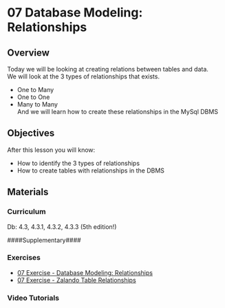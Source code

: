 07 Database Modeling: Relationships
===============

## Overview ##
Today we will be looking at creating relations between tables and data.   
We will look at the 3 types of relationships that exists.   
* One to Many
* One to One
* Many to Many   
And we will learn how to create these relationships in the MySql DBMS

## Objectives ##
After this lesson you will know:   
* How to identify the 3 types of relationships
* How to create tables with relationships in the DBMS

## Materials ##

### Curriculum ###
Db: 4.3, 4.3.1, 4.3.2, 4.3.3 (5th edition!) 

####Supplementary####
  
### Exercises ###
* [07 Exercise - Database Modeling: Relationships](https://docs.google.com/document/d/11X-EmX2Bgnh4SRZqWmbv3VFkzd9Za-6cdpwfIWmoAVo/pub)
* [07 Exercise - Zalando Table Relationships](https://docs.google.com/document/d/1J25X3IVNAjBx4-3j3M_MVD99KRr4eNbliJNzU6blx5c/pub)

### Video Tutorials ###
